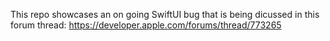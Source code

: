 This repo showcases an on going SwiftUI bug that is being dicussed in this forum thread: https://developer.apple.com/forums/thread/773265

